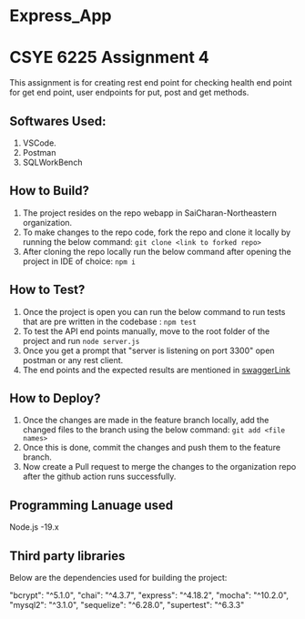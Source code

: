 # Express_App


# CSYE 6225 Assignment 4

This assignment is for creating rest end point for checking health end point for get end point, user endpoints for put, post and get methods.

## Softwares Used:

1. VSCode.
2. Postman
3. SQLWorkBench

## How to Build?

1. The project resides on the repo webapp in SaiCharan-Northeastern organization.
2. To make changes to the repo code, fork the repo and clone it locally by running the below command: `git clone <link to forked repo>`
3. After cloning the repo locally run the below command after opening the project in IDE of choice:
   `npm i`

## How to Test?

1. Once the project is open you can run the below command to run tests that are pre written in the codebase :
   `npm test`
2. To test the API end points manually, move to the root folder of the project and run `node server.js`
3. Once you get a prompt that "server is listening on port 3300" open postman or any rest client.
4. The end points and the expected results are mentioned in [swaggerLink](https://app.swaggerhub.com/apis-docs/csye6225-webapp/cloud-native-webapp/spring2023-a1#/)

## How to Deploy?

1. Once the changes are made in the feature branch locally, add the changed files to the branch using the below command: `git add <file names>`
2. Once this is done, commit the changes and push them to the feature branch.
3. Now create a Pull request to merge the changes to the organization repo after the github action runs successfully.

## Programming Lanuage used

Node.js -19.x

## Third party libraries

Below are the dependencies used for building the project:

"bcrypt": "^5.1.0",
"chai": "^4.3.7",
"express": "^4.18.2",
"mocha": "^10.2.0",
"mysql2": "^3.1.0",
"sequelize": "^6.28.0",
"supertest": "^6.3.3"
